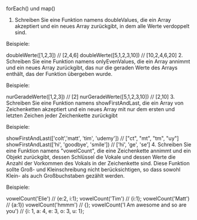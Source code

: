 forEach() und map()
1. Schreiben Sie eine Funktion namens doubleValues, die ein Array akzeptiert und ein neues Array zurückgibt, in dem alle Werte verdoppelt sind.

Beispiele:

doubleWerte([1,2,3]) // [2,4,6]
doubleWerte([5,1,2,3,10]) // [10,2,4,6,20]
2. Schreiben Sie eine Funktion namens onlyEvenValues, die ein Array annimmt und ein neues Array zurückgibt, das nur die geraden Werte des Arrays enthält, das der Funktion übergeben wurde.

Beispiele:

nurGeradeWerte([1,2,3]) // [2]
nurGeradeWerte([5,1,2,3,10]) // [2,10]
3. Schreiben Sie eine Funktion namens showFirstAndLast, die ein Array von Zeichenketten akzeptiert und ein neues Array mit nur dem ersten und letzten Zeichen jeder Zeichenkette zurückgibt

Beispiele:

showFirstAndLast(['colt','matt', 'tim', 'udemy']) // ["ct", "mt", "tm", "uy"]
showFirstAndLast(['hi', 'goodbye', 'smile']) // ['hi', 'ge', 'se']
4. Schreiben Sie eine Funktion namens "vowelCount", die eine Zeichenkette annimmt und ein Objekt zurückgibt, dessen Schlüssel die Vokale und dessen Werte die Anzahl der Vorkommen des Vokals in der Zeichenkette sind. Diese Funktion sollte Groß- und Kleinschreibung nicht berücksichtigen, so dass sowohl Klein- als auch Großbuchstaben gezählt werden.

Beispiele:

vowelCount('Elie') // {e:2, i:1};
vowelCount('Tim') // {i:1};
vowelCount('Matt') // {a:1})
vowelCount('hmmm') // {};
vowelCount('I Am awesome and so are you') // {i: 1, a: 4, e: 3, o: 3, u: 1};